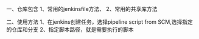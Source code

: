 一、仓库包含
1、常用的jenkinsfile方法、
2、常用的共享库方法

二、使用方法
1、在jenkins创建任务，选择pipeline script from SCM,选择指定的仓库和分支
2、指定脚本路径，就是需要执行的脚本
